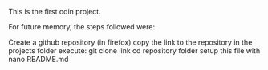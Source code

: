 This is the first odin project.

For future memory, the steps followed were:

Create a github repository (in firefox)
copy the link to the repository
in the projects folder execute: git clone link
cd repository folder
setup this file with nano README.md

